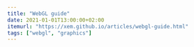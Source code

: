 ```yaml
---
title: "WebGL guide"
date: 2021-01-01T13:00:00+02:00
itemurl: "https://xem.github.io/articles/webgl-guide.html"
tags: ["webgl", "graphics"]
---
```


